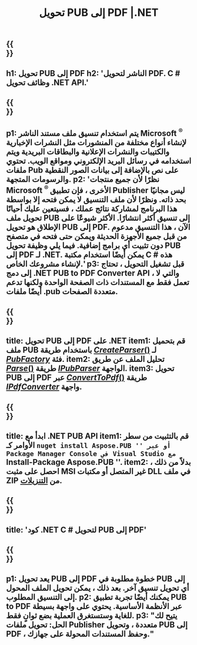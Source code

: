 ﻿---
translation: true
template: /_templates/conversion-child-net.md
title: تحويل PUB إلى PDF |.NET
description: قم بتحويل PUB إلى PDF باستخدام .NET API على أنظمة التشغيل Windows و Linux و Mac OS X. وظيفة تحويل الناشر التي يسهل دمجها في الحل الخاص بك.
url: /net/conversion/pub-to-pdf/
metakeywords: 'pub to pdf net، تحويل pub to pdf net، pub to pdf c # converter، تحويل pub إلى pdf c #، pub to pdf c #'
family: pub
platformtag: net
feature: conversion
---

{{<section banner>}}
---
h1: تحويل PUB إلى PDF
h2: 'الناشر لتحويل PDF. С # وظائف تحويل .NET API.'
---

{{<section overview>}}
---
p1: يتم استخدام تنسيق ملف مستند الناشر Microsoft <sup> ® </sup> لإنشاء أنواع مختلفة من المنشورات مثل النشرات الإخبارية والكتيبات والنشرات الإعلانية والبطاقات البريدية ويتم استخدامه في رسائل البريد الإلكتروني ومواقع الويب. تحتوي ملفات Pub على نص بالإضافة إلى بيانات الصور النقطية والرسومات المتجهة.
p2: 'نظرًا لأن جميع منتجات Microsoft <sup> ® </sup> الأخرى ، فإن تطبيق Publisher ليس مجانيًا بحد ذاته. ونظرًا لأن ملف التنسيق لا يمكن فتحه إلا بواسطة هذا البرنامج لمشاركة نتائج عملك ، فسيتعين عليك أحيانًا تحويل ملف PUB إلى تنسيق أكثر انتشارًا. الأكثر شيوعًا على الإطلاق هو تحويل PUB إلى PDF. الآن ، هذا التنسيق مدعوم من قبل جميع الأجهزة الحديثة ويمكن حتى فتحه في متصفح دون تثبيت أي برامج إضافية. فيما يلي وظيفة تحويل PUB إلى PDF لـ .NET. يمكن أيضًا استخدام مكتبة C # هذه لإنشاء مشروعك الخاص.'
p3: قبل تشغيل التحويل ، تحتاج إلى دمج .NET PUB to PDF Converter API ، والتي لا تعمل فقط مع المستندات ذات الصفحة الواحدة ولكنها تدعم أيضًا ملفات .pub متعددة الصفحات.
---

{{<section feature1>}}
---
title: تحويل PUB إلى PDF على .NET
item1: قم بتحميل ملف PUB باستخدام طريقة [*CreateParser*()](https://reference.aspose.com/pub/net/aspose.pub/pubfactory//methods/createparser/index) لـ [*PubFactory*](https://reference.aspose.com/pub/net/aspose.pub/pubfactory/) فئة.
item2: تحليل الملف عن طريق [*Parse*()](https://reference.aspose.com/pub/net/aspose.pub/ipubparser//methods/parse) طريقة [*IPubParser*](https://reference.aspose.com/pub/net/aspose.pub/ipubparser/) الواجهة.
item3: تحويل PUB إلى PDF عبر [*ConvertToPdf*()](https://reference.aspose.com/pub/net/aspose.pub/ipdfconverter//methods/converttopdf) طريقة [*IPdfConverter*](https://reference.aspose.com/pub/net/aspose.pub/ipdfconverter/) واجهة.
---

{{<section feature2>}}
---
title: ابدأ مع .NET PUB API
item1: قم بالتثبيت من سطر الأوامر كـ `` nuget install Aspose.PUB '' أو عبر Package Manager Console في Visual Studio مع `` Install-Package Aspose.PUB ''.
item2: بدلاً من ذلك ، احصل على مثبت MSI غير المتصل أو مكتبات DLL في ملف ZIP من [التنزيلات](https://releases.aspose.com/pub/net/).
---

{{<section codeexample>}}
---
title: 'كود .NET C # لتحويل PUB إلى PDF'
---

{{<section summary>}}
---
p1: يعد تحويل PUB إلى PDF خطوة مطلوبة في PUB إلى أي تحويل تنسيق آخر. بعد ذلك ، يمكن تحويل الملف المحول إلى التنسيق المطلوب.
p2: يمكنك أيضًا تجربة تطبيق PUB to PDF عبر الأنظمة الأساسية. يحتوي على واجهة بسيطة للغاية وستستغرق العملية بضع ثوانٍ فقط.
p3: "يتيح لك الحل: تحويل ملفات Publisher متعددة ، وتحويل PUB إلى PDF ، وحفظ المستندات المحولة على جهازك."
---

